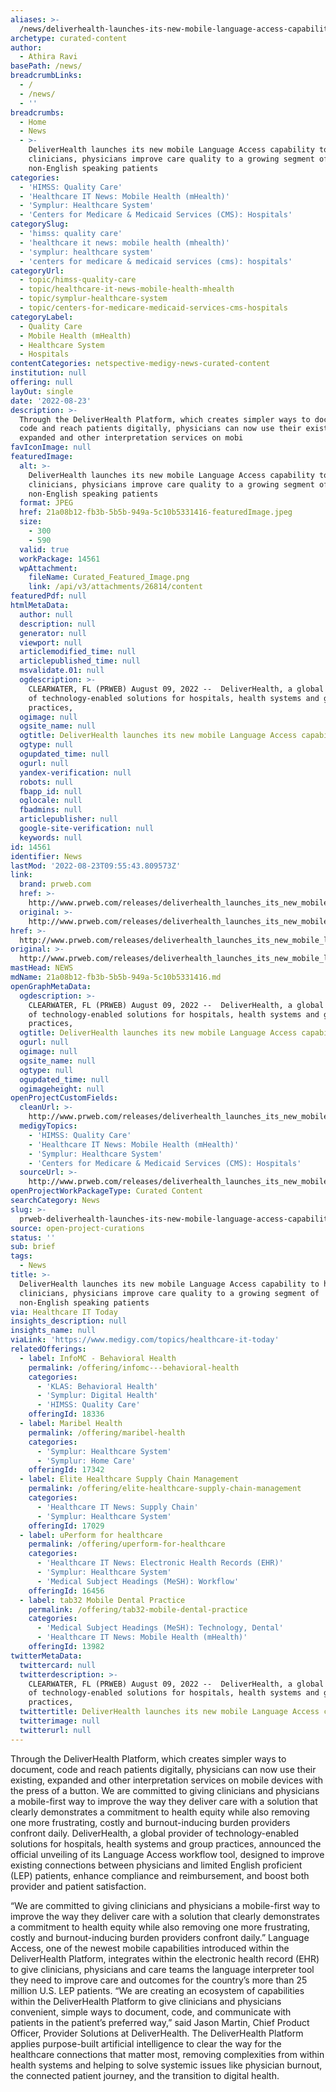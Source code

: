 ```yaml
---
aliases: >-
  /news/deliverhealth-launches-its-new-mobile-language-access-capability-to-help-clinicians-physicians-improve-care-quality-to-a-growing-segment-of-non-engli
archetype: curated-content
author:
  - Athira Ravi
basePath: /news/
breadcrumbLinks:
  - /
  - /news/
  - ''
breadcrumbs:
  - Home
  - News
  - >-
    DeliverHealth launches its new mobile Language Access capability to help
    clinicians, physicians improve care quality to a growing segment of
    non-English speaking patients
categories:
  - 'HIMSS: Quality Care'
  - 'Healthcare IT News: Mobile Health (mHealth)'
  - 'Symplur: Healthcare System'
  - 'Centers for Medicare & Medicaid Services (CMS): Hospitals'
categorySlug:
  - 'himss: quality care'
  - 'healthcare it news: mobile health (mhealth)'
  - 'symplur: healthcare system'
  - 'centers for medicare & medicaid services (cms): hospitals'
categoryUrl:
  - topic/himss-quality-care
  - topic/healthcare-it-news-mobile-health-mhealth
  - topic/symplur-healthcare-system
  - topic/centers-for-medicare-medicaid-services-cms-hospitals
categoryLabel:
  - Quality Care
  - Mobile Health (mHealth)
  - Healthcare System
  - Hospitals
contentCategories: netspective-medigy-news-curated-content
institution: null
offering: null
layOut: single
date: '2022-08-23'
description: >-
  Through the DeliverHealth Platform, which creates simpler ways to document,
  code and reach patients digitally, physicians can now use their existing,
  expanded and other interpretation services on mobi
favIconImage: null
featuredImage:
  alt: >-
    DeliverHealth launches its new mobile Language Access capability to help
    clinicians, physicians improve care quality to a growing segment of
    non-English speaking patients
  format: JPEG
  href: 21a08b12-fb3b-5b5b-949a-5c10b5331416-featuredImage.jpeg
  size:
    - 300
    - 590
  valid: true
  workPackage: 14561
  wpAttachment:
    fileName: Curated_Featured_Image.png
    link: /api/v3/attachments/26814/content
featuredPdf: null
htmlMetaData:
  author: null
  description: null
  generator: null
  viewport: null
  articlemodified_time: null
  articlepublished_time: null
  msvalidate.01: null
  ogdescription: >-
    CLEARWATER, FL (PRWEB) August 09, 2022 --  DeliverHealth, a global provider
    of technology-enabled solutions for hospitals, health systems and group
    practices,
  ogimage: null
  ogsite_name: null
  ogtitle: DeliverHealth launches its new mobile Language Access capability to he
  ogtype: null
  ogupdated_time: null
  ogurl: null
  yandex-verification: null
  robots: null
  fbapp_id: null
  oglocale: null
  fbadmins: null
  articlepublisher: null
  google-site-verification: null
  keywords: null
id: 14561
identifier: News
lastMod: '2022-08-23T09:55:43.809573Z'
link:
  brand: prweb.com
  href: >-
    http://www.prweb.com/releases/deliverhealth_launches_its_new_mobile_language_access_capability_to_help_clinicians_physicians_improve_care_quality_to_a_growing_segment_of_non_english_speaking_patients/prweb18824124.htm
  original: >-
    http://www.prweb.com/releases/deliverhealth_launches_its_new_mobile_language_access_capability_to_help_clinicians_physicians_improve_care_quality_to_a_growing_segment_of_non_english_speaking_patients/prweb18824124.htm
href: >-
  http://www.prweb.com/releases/deliverhealth_launches_its_new_mobile_language_access_capability_to_help_clinicians_physicians_improve_care_quality_to_a_growing_segment_of_non_english_speaking_patients/prweb18824124.htm
original: >-
  http://www.prweb.com/releases/deliverhealth_launches_its_new_mobile_language_access_capability_to_help_clinicians_physicians_improve_care_quality_to_a_growing_segment_of_non_english_speaking_patients/prweb18824124.htm
mastHead: NEWS
mdName: 21a08b12-fb3b-5b5b-949a-5c10b5331416.md
openGraphMetaData:
  ogdescription: >-
    CLEARWATER, FL (PRWEB) August 09, 2022 --  DeliverHealth, a global provider
    of technology-enabled solutions for hospitals, health systems and group
    practices,
  ogtitle: DeliverHealth launches its new mobile Language Access capability to he
  ogurl: null
  ogimage: null
  ogsite_name: null
  ogtype: null
  ogupdated_time: null
  ogimageheight: null
openProjectCustomFields:
  cleanUrl: >-
    http://www.prweb.com/releases/deliverhealth_launches_its_new_mobile_language_access_capability_to_help_clinicians_physicians_improve_care_quality_to_a_growing_segment_of_non_english_speaking_patients/prweb18824124.htm
  medigyTopics:
    - 'HIMSS: Quality Care'
    - 'Healthcare IT News: Mobile Health (mHealth)'
    - 'Symplur: Healthcare System'
    - 'Centers for Medicare & Medicaid Services (CMS): Hospitals'
  sourceUrl: >-
    http://www.prweb.com/releases/deliverhealth_launches_its_new_mobile_language_access_capability_to_help_clinicians_physicians_improve_care_quality_to_a_growing_segment_of_non_english_speaking_patients/prweb18824124.htm
openProjectWorkPackageType: Curated Content
searchCategory: News
slug: >-
  prweb-deliverhealth-launches-its-new-mobile-language-access-capability-to-help-clinicians-physicians-improve-care-quality-to-a-growing-segment-of-non-engli
source: open-project-curations
status: ''
sub: brief
tags:
  - News
title: >-
  DeliverHealth launches its new mobile Language Access capability to help
  clinicians, physicians improve care quality to a growing segment of
  non-English speaking patients
via: Healthcare IT Today
insights_description: null
insights_name: null
viaLink: 'https://www.medigy.com/topics/healthcare-it-today'
relatedOfferings:
  - label: InfoMC - Behavioral Health
    permalink: /offering/infomc---behavioral-health
    categories:
      - 'KLAS: Behavioral Health'
      - 'Symplur: Digital Health'
      - 'HIMSS: Quality Care'
    offeringId: 18336
  - label: Maribel Health
    permalink: /offering/maribel-health
    categories:
      - 'Symplur: Healthcare System'
      - 'Symplur: Home Care'
    offeringId: 17342
  - label: Elite Healthcare Supply Chain Management
    permalink: /offering/elite-healthcare-supply-chain-management
    categories:
      - 'Healthcare IT News: Supply Chain'
      - 'Symplur: Healthcare System'
    offeringId: 17029
  - label: uPerform for healthcare
    permalink: /offering/uperform-for-healthcare
    categories:
      - 'Healthcare IT News: Electronic Health Records (EHR)'
      - 'Symplur: Healthcare System'
      - 'Medical Subject Headings (MeSH): Workflow'
    offeringId: 16456
  - label: tab32 Mobile Dental Practice
    permalink: /offering/tab32-mobile-dental-practice
    categories:
      - 'Medical Subject Headings (MeSH): Technology, Dental'
      - 'Healthcare IT News: Mobile Health (mHealth)'
    offeringId: 13982
twitterMetaData:
  twittercard: null
  twitterdescription: >-
    CLEARWATER, FL (PRWEB) August 09, 2022 --  DeliverHealth, a global provider
    of technology-enabled solutions for hospitals, health systems and group
    practices,
  twittertitle: DeliverHealth launches its new mobile Language Access capability to he
  twitterimage: null
  twitterurl: null
---
```

<p>Through the DeliverHealth Platform, which creates simpler ways to document, code and reach patients digitally, physicians can now use their existing, expanded and other interpretation services on mobile devices with the press of a button.
We are committed to giving clinicians and physicians a mobile-first way to improve the way they deliver care with a solution that clearly demonstrates a commitment to health equity while also removing one more frustrating, costly and burnout-inducing burden providers confront daily.
DeliverHealth, a global provider of technology-enabled solutions for hospitals, health systems and group practices, announced the official unveiling of its Language Access workflow tool, designed to improve existing connections between physicians and limited English proficient (LEP) patients, enhance compliance and reimbursement, and boost both provider and patient satisfaction.
</p><p>“We are committed to giving clinicians and physicians a mobile-first way to improve the way they deliver care with a solution that clearly demonstrates a commitment to health equity while also removing one more frustrating, costly and burnout-inducing burden providers confront daily.”
Language Access, one of the newest mobile capabilities introduced within the DeliverHealth Platform, integrates within the electronic health record (EHR) to give clinicians, physicians and care teams the language interpreter tool they need to improve care and outcomes for the country’s more than 25 million U.S. LEP patients.
“We are creating an ecosystem of capabilities within the DeliverHealth Platform to give clinicians and physicians convenient, simple ways to document, code, and communicate with patients in the patient’s preferred way,” said Jason Martin, Chief Product Officer, Provider Solutions at DeliverHealth.
The DeliverHealth Platform applies purpose-built artificial intelligence to clear the way for the healthcare connections that matter most, removing complexities from within health systems and helping to solve systemic issues like physician burnout, the connected patient journey, and the transition to digital health.</p>